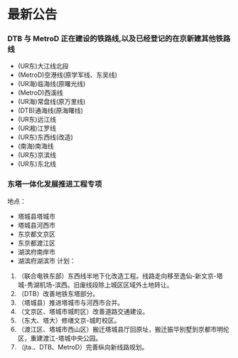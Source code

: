 # 最新公告

### DTB 与 MetroD 正在建设的铁路线,以及已经登记的在京新建其他铁路线
- (UR东)大江线北段
- (MetroD)空港线(原学军线、东吴线)
- (UR海)临海线(原曙光线)
- (MetroD)西溪线
- (UR海)常盘线(原万里线)
- (DTB)通海线(原海曙线)
- (UR东)远江线
- (UR湘)江罗线
- (UR东)东西线(改造)
- (南海)南海线
- (UR东)京滨线
- (UR东)东北线

### 东塔一体化发展推进工程专项
地点：
- 塔城县塔城市
- 塔城县河西市
- 东京都文京区
- 东京都渡江区
- 湖滨府南岸市
- 湖滨府湖滨市
计划：
1. （联合电铁东部）东西线半地下化改造工程。线路走向移至逸仙-新文京-塔城-秀湖机场-滨西。旧废线段除上城区区域外土地转让。
2. （DTB）改善地铁东塔部分。
3. （塔城县）推进塔城市与河西市合并。
4. （文京区、塔城市城町区）改善道路交通建设。
5. （东大、塔大）修缮文京-城町校区。
6. （渡江区、塔城市西山区）搬迁塔城县厅回原址，搬迁振华别墅到京都市明伦区，重建渡江-塔城中央公园。
7. （jta.、DTB、MetroD）完善纵向新线路规划。